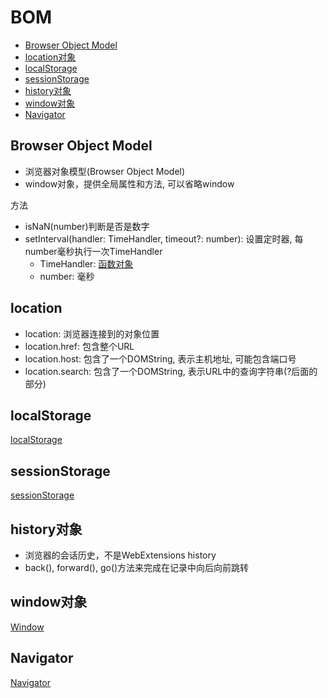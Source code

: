 # BOM

- [Browser Object Model](#browser-object-model)
- [location对象](#location)
- [localStorage](#localstorage)
- [sessionStorage](#sessionstorage)
- [history对象](#history对象)
- [window对象](#window对象)
- [Navigator](#navigator)

## Browser Object Model

- 浏览器对象模型(Browser Object Model)
- window对象，提供全局属性和方法, 可以省略window

方法

- isNaN(number)判断是否是数字
- setInterval(handler: TimeHandler, timeout?: number): 设置定时器, 每number毫秒执行一次TimeHandler
  - TimeHandler: [函数对象](javascript-function.md)
  - number: 毫秒

## location

- location: 浏览器连接到的对象位置
- location.href: 包含整个URL
- location.host: 包含了一个DOMString, 表示主机地址, 可能包含端口号
- location.search: 包含了一个DOMString, 表示URL中的查询字符串(?后面的部分)

## localStorage

[localStorage](javascript-bom-localstorage.md)

## sessionStorage

[sessionStorage](javascript-bom-sessionstorage.md)

## history对象

- 浏览器的会话历史，不是WebExtensions history
- back(), forward(), go()方法来完成在记录中向后向前跳转

## window对象

[Window](javascript-bom-window.md)

## Navigator

[Navigator](javascript-bom-navigator.md)
